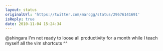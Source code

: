 ```yaml
---
layout: status
originalUrl: 'https://twitter.com/marcgg/status/29676141691'
isReply: true
date: 2010-11-04 15:24:34
---
```


@shingara I'm not ready to loose all productivity for a month while I teach myself all the vim shortcuts ^^
